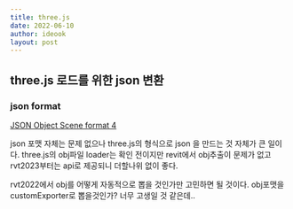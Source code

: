 ```yaml
---
title: three.js
date: 2022-06-10
author: ideook
layout: post
---
```


## three.js 로드를 위한 json 변환

### json format

[JSON Object Scene format 4](https://github.com/mrdoob/three.js/wiki/JSON-Object-Scene-format-4)

json 포맷 자체는 문제 없으나 three.js의 형식으로 json 을 만드는 것 자체가 큰 일이다. three.js의 obj파일 loader는 확인 전이지만 revit에서 obj추출이 문제가 없고 rvt2023부터는 api로 제공되니 더할나위 없이 좋다.

rvt2022에서 obj를 어떻게 자동적으로 뽑을 것인가만 고민하면 될 것이다. obj포맷을 customExporter로 뽑을것인가? 너무 고생일 것 같은데..